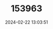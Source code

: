---
title: "153963"
category: "Procambarus pearsei"
draft: false
date: 2024-02-22 13:03:51
languages:
  English: ["Carolina Sandhills Crayfish"]
---